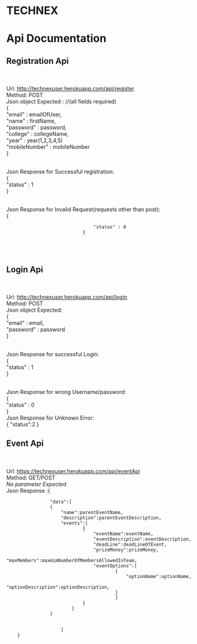 # TECHNEX

# Api Documentation
## Registration Api
<br> <br>
Url: http://technexuser.herokuapp.com/api/register
<br>
Method: POST
<br>
Json object Expected : 			//(all fields required)<br>
								{<br>
									"email" : emailOfUser,<br>
									"name" : firstName,<br>
									"password" : password,<br>
									"college" : collegeName,<br>
									"year" : year(1,2,3,4,5)<br>
									"mobileNumber" : mobileNumber<br>
								 }<br><br>

Json Response for Successful registration:<br>
								{<br>
								 	"status" : 1<br>
								}<br><br>


Json Response for Invalid Request(requests other than post):<br>
								{<br>
									
									"status" : 0
								}
<br><br>

## Login Api
<br><br>
Url: http://technexuser.herokuapp.com/api/login
<br>
Method: POST
<br>
Json object Expected:<br>			{<br>
									"email" : email,<br>
									"password" : password<br>
								}<br><br>

Json Response for successful Login: <br>
								{<br>
									"status" : 1<br>
								}<br><br>

Json Response for wrong Username/password:<br>
								{<br>
									"status" : 0<br>
								}<br>
Json Response for Unknown Error:<br>
						{
						"status":2
						}


## Event Api
<br><br>
Url: https://technexuser.herokuapp.com/api/eventApi
<br>
Method: GET/POST
<br>
*No parameter Expected*
<br>
Json Response :{<br>
					
					"data":[
					{
						"name":parentEventName,
						"description":parentEventDescription,
						"events":[
								{
									"eventName":eventName,
									"eventDescription":eventDescription,
									"deadLine":deadLineOfEvent,
									"prizeMoney":prizeMoney,
									"maxMembers":maxmimNumberOfMembersAllowedInTeam,
									"eventOptions":[
											{
												"optionName":optionName,
												"optionDescription":optionDescription,
											}
											]
								}
							]
					}
			
			
						]
		}

